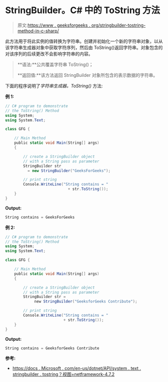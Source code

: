 # StringBuilder。C# 中的 ToString 方法

> 原文:[https://www . geeksforgeeks . org/stringbuilder-tostring-method-in-c-sharp/](https://www.geeksforgeeks.org/stringbuilder-tostring-method-in-c-sharp/)

此方法用于将此实例的值转换为字符串。创建并初始化一个新的字符串对象，以从该字符串生成器对象中获取字符序列，然后由 ToString()返回字符串。对象包含的对该序列的后续更改不会影响字符串的内容。

> **语法:**公共覆盖字符串 ToString()；
> 
> **返回值:**该方法返回 StringBuilder 对象所包含的表示数据的字符串。

下面的程序说明了*字符串生成器。ToString()* 方法:

**例 1:**

```cs
// C# program to demonstrate
// the ToString() Method
using System;
using System.Text;

class GFG {

    // Main Method
    public static void Main(String[] args)
    {

        // create a StringBuilder object
        // with a String pass as parameter
        StringBuilder str
          = new StringBuilder("GeeksForGeeks");

        // print string
        Console.WriteLine("String contains = "
                            + str.ToString());
    }
}
```

**Output:**

```cs
String contains = GeeksForGeeks

```

**例 2:**

```cs
// C# program to demonstrate
// the ToString() Method
using System;
using System.Text;

class GFG {

    // Main Method
    public static void Main(String[] args)
    {

        // create a StringBuilder object
        // with a String pass as parameter
        StringBuilder str = 
             new StringBuilder("GeeksforGeeks Contribute");

        // print string
        Console.WriteLine("String contains = "
                          + str.ToString());
    }
}
```

**Output:**

```cs
String contains = GeeksforGeeks Contribute

```

**参考:**

*   [https://docs . Microsoft . com/en-us/dotnet/API/system . text . stringbuilder . tostring？视图=netframework-4.7.2](https://docs.microsoft.com/en-us/dotnet/api/system.text.stringbuilder.tostring?view=netframework-4.7.2)